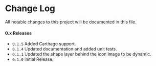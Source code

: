 # Change Log
All notable changes to this project will be documented in this file.


#### 0.x Releases
- `0.1.5` Added Carthage support.
- `0.1.4` Updated documentation and added unit tests.
- `0.1.1` Updated the shape layer behind the icon image to be dynamic.
- `0.1.0` Initial Release.

